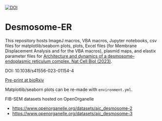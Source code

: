 [![DOI](https://zenodo.org/badge/474155175.svg)](https://zenodo.org/badge/latestdoi/474155175)

# Desmosome-ER

This repository hosts ImageJ macros, VBA macros, Jupyter notebooks, csv files for matplotlib/seaborn plots, plots, Excel files (for Membrane Displacement Analysis and for the VBA macros), plasmid maps, and elastix parameter files for [Architecture and dynamics of a desmosome–endoplasmic reticulum complex. Nat Cell Biol (2023)](https://www.nature.com/articles/s41556-023-01154-4).

DOI: 10.1038/s41556-023-01154-4

[Pre-print at bioRxiv](https://www.biorxiv.org/content/10.1101/2022.07.07.499185v2)

Matplotlib/seaborn plots can be re-made with `environment.yml`.

FIB-SEM datasets hosted on OpenOrganelle
- https://www.openorganelle.org/datasets/aic_desmosome-2
- https://www.openorganelle.org/datasets/aic_desmosome-3
